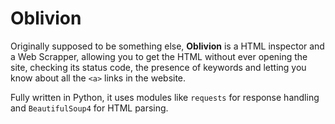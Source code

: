 # Oblivion
Originally supposed to be something else, **Oblivion** is a HTML inspector and a Web Scrapper, allowing you to get the HTML without ever opening the site, checking its status code, the presence of keywords and letting you know about all the `<a>` links in the website.

Fully written in Python, it uses modules like `requests` for response handling and `BeautifulSoup4` for HTML parsing.
